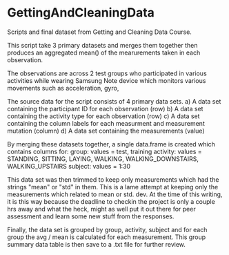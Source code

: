 GettingAndCleaningData
======================

Scripts and final dataset from Getting and Cleaning Data Course.

This script take 3 primary datasets and merges them together then produces an aggregated mean() of the mearurements taken in each observation.

The observations are across 2 test groups who participated in various activities while wearing Samsung Note device which monitors various movements such as acceleration, gyro, <tbd>

The source data for the script consists of 4 primary data sets.
  a) A data set containing the participant ID for each observation (row)
  b) A data set containing the activity type for each observation (row)
  c) A data set containing the column labels for each measurment and measurement mutation (column)
  d) A data set containing the measurements (value)

By merging these datasets together, a single data.frame is created which contains columns for:
  group:  values = test, training
  activity: values = STANDING, SITTING, LAYING, WALKING, WALKING_DOWNSTAIRS, WALKING_UPSTAIRS
  subject: values = 1:30
  <measurments>

This data set was then trimmed to keep only measurements which had the strings "mean" or "std" in them.  This is a lame attempt at keeping only the measurements which related to mean or std. dev.
At the time of this writing, it is this way because the deadline to checkin the project is only a couple hrs away and what the heck, might as well put it out there for peer assessment and learn some new stuff from the responses.

Finally, the data set is grouped by group, activity, subject and for each group the avg / mean is calculated for each measurement.
This group summary data table is then save to a .txt file for further review.

